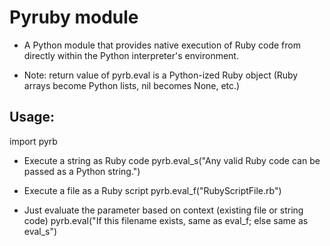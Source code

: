 Pyruby module
=============

- A Python module that provides native execution of Ruby code
  	from directly within the Python interpreter's environment.
 
- Note: return value of pyrb.eval is a Python-ized Ruby object
 	(Ruby arrays become Python lists, nil becomes None, etc.)
 
 
Usage:
-----

import pyrb


- Execute a string as Ruby code
   pyrb.eval_s("Any valid Ruby code can be passed as a Python string.")
 
- Execute a file as a Ruby script
  pyrb.eval_f("RubyScriptFile.rb")

- Just evaluate the parameter based on context (existing file or string code)
  pyrb.eval("If this filename exists, same as eval_f; else same as eval_s")


